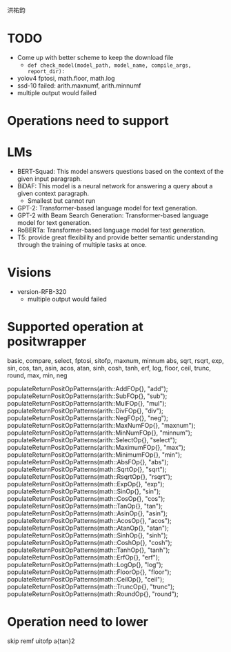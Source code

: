 洪祐鈞

# TODO

- Come up with better scheme to keep the download file
	- `def check_model(model_path, model_name, compile_args, report_dir):`
- yolov4 fptosi, math.floor, math.log
- ssd-10 failed: arith.maxnumf, arith.minnumf
- multiple output would failed

# Operations need to support

# LMs

- BERT-Squad: This model answers questions based on the context of the given input paragraph.
- BiDAF: This model is a neural network for answering a query about a given context paragraph.
	- Smallest but cannot run
- GPT-2: Transformer-based language model for text generation.
- GPT-2 with Beam Search Generation: Transformer-based language model for text generation.
- RoBERTa: Transformer-based language model for text generation.
- T5: provide great flexibility and provide better semantic understanding through the training of multiple tasks at once.

# Visions

- version-RFB-320
	- multiple output would failed

# Supported operation at positwrapper

basic, compare, select, fptosi, sitofp, maxnum, minnum
abs, sqrt, rsqrt, exp, sin, cos, tan, asin, acos, atan, sinh, cosh, tanh, erf, log, floor, ceil, trunc, round, max, min, neg

  populateReturnPositOpPatterns(arith::AddFOp{}, "add");
  populateReturnPositOpPatterns(arith::SubFOp{}, "sub");
  populateReturnPositOpPatterns(arith::MulFOp{}, "mul");
  populateReturnPositOpPatterns(arith::DivFOp{}, "div");
  populateReturnPositOpPatterns(arith::NegFOp{}, "neg");
  populateReturnPositOpPatterns(arith::MaxNumFOp{}, "maxnum");
  populateReturnPositOpPatterns(arith::MinNumFOp{}, "minnum");
  populateReturnPositOpPatterns(arith::SelectOp{}, "select");
  populateReturnPositOpPatterns(arith::MaximumFOp{}, "max");
  populateReturnPositOpPatterns(arith::MinimumFOp{}, "min");
  populateReturnPositOpPatterns(math::AbsFOp{}, "abs");
  populateReturnPositOpPatterns(math::SqrtOp{}, "sqrt");
  populateReturnPositOpPatterns(math::RsqrtOp{}, "rsqrt");
  populateReturnPositOpPatterns(math::ExpOp{}, "exp");
  populateReturnPositOpPatterns(math::SinOp{}, "sin");
  populateReturnPositOpPatterns(math::CosOp{}, "cos");
  populateReturnPositOpPatterns(math::TanOp{}, "tan");
  populateReturnPositOpPatterns(math::AsinOp{}, "asin");
  populateReturnPositOpPatterns(math::AcosOp{}, "acos");
  populateReturnPositOpPatterns(math::AtanOp{}, "atan");
  populateReturnPositOpPatterns(math::SinhOp{}, "sinh");
  populateReturnPositOpPatterns(math::CoshOp{}, "cosh");
  populateReturnPositOpPatterns(math::TanhOp{}, "tanh");
  populateReturnPositOpPatterns(math::ErfOp{}, "erf");
  populateReturnPositOpPatterns(math::LogOp{}, "log");
  populateReturnPositOpPatterns(math::FloorOp{}, "floor");
  populateReturnPositOpPatterns(math::CeilOp{}, "ceil");
  populateReturnPositOpPatterns(math::TruncOp{}, "trunc");
  populateReturnPositOpPatterns(math::RoundOp{}, "round");

# Operation need to lower

skip remf uitofp
a{tan}2